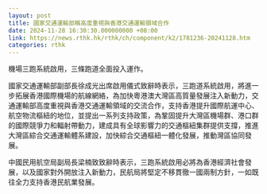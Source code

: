 ```yaml
---
layout: post
title: 國家交通運輸部稱高度重視與香港交通運輸領域合作
date: 2024-11-28 16:30:30.000000000 +08:00
link: https://news.rthk.hk/rthk/ch/component/k2/1781236-20241128.htm
categories: rthk
---
```


機場三跑系統啟用，三條跑道全面投入運作。

⁠國家交通運輸部副部長徐成光出席啟用儀式致辭時表示，三跑道系統啟用，將進一步拓展香港國際機場的航線網絡，為加快粵港澳大灣區高質量發展注入新動力，交通運輸部高度重視與香港交通運輸領域的交流合作，支持香港提升國際航運中心、航空物流樞紐的地位，並提出一系列支持政策，為鞏固提升大灣區機場群、港口群的國際競爭力和輻射帶動力，建成具有全球影響力的交通樞紐集群提供支撐，推進大灣區綜合交通運輸體系建設，加快綜合交通樞紐一體化發展，推動灣區協同發展。

中國民用航空局副局長梁楠致致辭時表示，三跑系統啟用必將為香港經濟社會發展，以及國家對外開放注入新動力，民航局將堅定不移貫徹一國兩制方針，一如既往全力支持香港民航業發展。

